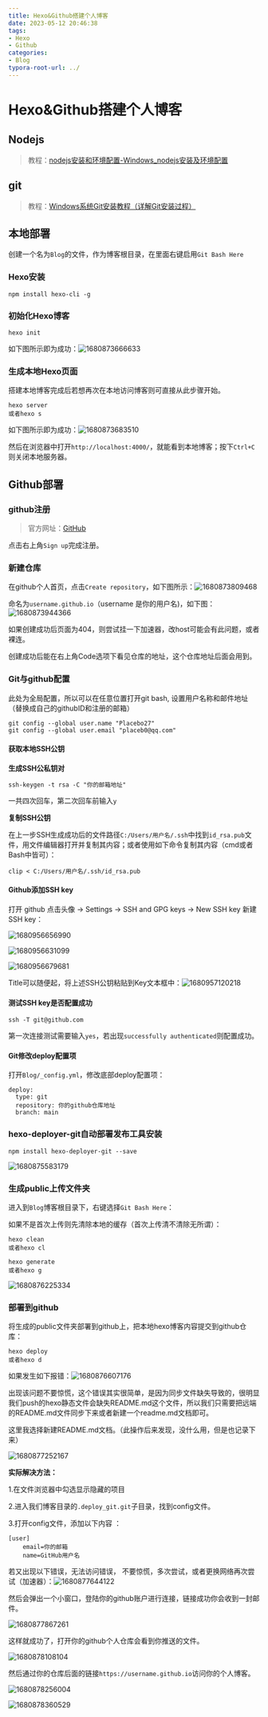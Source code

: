 ```yaml
---
title: Hexo&Github搭建个人博客
date: 2023-05-12 20:46:38
tags: 
- Hexo
- Github
categories: 
- Blog
typora-root-url: ../
---
```


# Hexo&Github搭建个人博客

## Nodejs

> 教程：[nodejs安装和环境配置-Windows_nodejs安装及环境配置](https://blog.csdn.net/weixin_52799373/article/details/123840137) 

## git

> 教程：[Windows系统Git安装教程（详解Git安装过程）](https://www.cnblogs.com/xueweisuoyong/p/11914045.html) 

## 本地部署

创建一个名为`Blog`的文件，作为博客根目录，在里面右键启用`Git Bash Here`

### Hexo安装

```
npm install hexo-cli -g
```

### 初始化Hexo博客

```
hexo init
```

如下图所示即为成功：![1680873666633](/images/Hexo&Github搭建个人博客/1680873666633.png)

### 生成本地Hexo页面

搭建本地博客完成后若想再次在本地访问博客则可直接从此步骤开始。

```
hexo server
或者hexo s
```

如下图所示即为成功：![1680873683510](/images/Hexo&Github搭建个人博客/1680873683510.png)

然后在浏览器中打开`http://localhost:4000/`，就能看到本地博客；按下`Ctrl+C`则关闭本地服务器。

## Github部署

### github注册

> 官方网址：[GitHub](https://github.com/) 

点击右上角`Sign up`完成注册。

### 新建仓库

在github个人首页，点击`Create repository`，如下图所示：![1680873809468](/images/Hexo&Github搭建个人博客/1680873809468.png)

命名为`username.github.io`（username 是你的用户名)，如下图：![1680873944366](/images/Hexo&Github搭建个人博客/1680873944366.png)

如果创建成功后页面为404，则尝试挂一下加速器，改host可能会有此问题，或者裸连。

创建成功后能在右上角Code选项下看见仓库的地址，这个仓库地址后面会用到。

### Git与github配置

此处为全局配置，所以可以在任意位置打开git bash, 设置用户名称和邮件地址（替换成自己的githubID和注册的邮箱）

```
git config --global user.name "Placebo27"
git config --global user.email "placeb0@qq.com"
```

#### 获取本地SSH公钥

**生成SSH公私钥对**

```
ssh-keygen -t rsa -C "你的邮箱地址"
```

一共四次回车，第二次回车前输入`y`

**复制SSH公钥**

在上一步SSH生成成功后的文件路径`C:/Users/用户名/.ssh`中找到`id_rsa.pub`文件，用文件编辑器打开并复制其内容；或者使用如下命令复制其内容（cmd或者Bash中皆可）：

```
clip < C:/Users/用户名/.ssh/id_rsa.pub
```

#### Github添加SSH key

打开 github 点击头像 -> Settings -> SSH and GPG keys -> New SSH key 新建 SSH key：

![1680956656990](/images/Hexo&Github搭建个人博客/1680956656990.png)

![1680956631099](/images/Hexo&Github搭建个人博客/1680956631099.png)

![1680956679681](/images/Hexo&Github搭建个人博客/1680956679681.png)

Title可以随便起，将上述SSH公钥粘贴到Key文本框中：![1680957120218](/images/Hexo&Github搭建个人博客/1680957120218.png)

#### 测试SSH key是否配置成功

```
ssh -T git@github.com
```

第一次连接测试需要输入`yes`，若出现`successfully authenticated`则配置成功。

#### Git修改deploy配置项

打开`Blog/_config.yml`，修改底部deploy配置项：

```
deploy:
  type: git
  repository: 你的github仓库地址
  branch: main
```

### hexo-deployer-git自动部署发布工具安装

```
npm install hexo-deployer-git --save
```

![1680875583179](/images/Hexo&Github搭建个人博客/1680875583179.png)

### 生成public上传文件夹

进入到`Blog`博客根目录下，右键选择`Git Bash Here`：

如果不是首次上传则先清除本地的缓存（首次上传清不清除无所谓）：

```
hexo clean
或者hexo cl
```

```
hexo generate
或者hexo g
```

![1680876225334](/images/Hexo&Github搭建个人博客/1680876225334.png)

### 部署到github

将生成的public文件夹部署到github上，把本地hexo博客内容提交到github仓库：

```
hexo deploy
或者hexo d
```

如果发生如下报错：![1680876607176](/images/Hexo&Github搭建个人博客/1680876607176.png)

出现该问题不要惊慌，这个错误其实很简单，是因为同步文件缺失导致的，很明显我们push的hexo静态文件会缺失README.md这个文件，所以我们只需要把远端的README.md文件同步下来或者新建一个readme.md文档即可。

这里我选择新建README.md文档。（此操作后来发现，没什么用，但是也记录下来）

![1680877252167](/images/Hexo&Github搭建个人博客/1680877252167.png)

**实际解决方法：**

 1.在文件浏览器中勾选显示隐藏的项目 

 2.进入我们博客目录的`.deploy_git.git`子目录，找到config文件。 

 3.打开config文件，添加以下内容 ：

```
[user]
	email=你的邮箱
	name=GitHub用户名
```

若又出现以下错误，无法访问错误， 不要惊慌，多次尝试，或者更换网络再次尝试（加速器）：![1680877644122](/images/Hexo&Github搭建个人博客/1680877644122.png)

然后会弹出一个小窗口，登陆你的github账户进行连接，链接成功你会收到一封邮件。

![1680877867261](/images/Hexo&Github搭建个人博客/1680877867261.png)

这样就成功了，打开你的github个人仓库会看到你推送的文件。

![1680878108104](/images/Hexo&Github搭建个人博客/1680878108104.png)

然后通过你的仓库后面的链接`https://username.github.io`访问你的个人博客。

![1680878256004](/images/Hexo&Github搭建个人博客/1680878256004.png)

![1680878360529](/images/Hexo&Github搭建个人博客/1680878360529.png)

